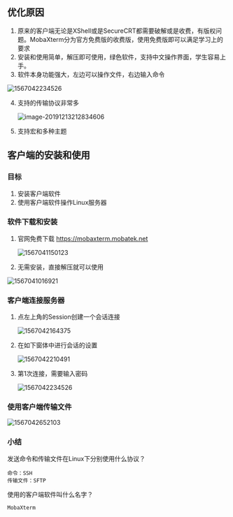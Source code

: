## 优化原因

1. 原来的客户端无论是XShell或是SecureCRT都需要破解或是收费，有版权问题。MobaXterm分为官方免费版的收费版，使用免费版即可以满足学习上的要求
2. 安装和使用简单，解压即可使用，绿色软件，支持中文操作界面，学生容易上手。
3. 软件本身功能强大，左边可以操作文件，右边输入命令

![1567042234526](assets/1567042234526.png)

4. 支持的传输协议非常多

   ![image-20191213212834606](assets/image-20191213212834606.png)

5. 支持宏和多种主题




## 客户端的安装和使用

### 目标

1. 安装客户端软件
2. 使用客户端软件操作Linux服务器

### 软件下载和安装

1. 官网免费下载 https://mobaxterm.mobatek.net

   ![1567041150123](assets/1567041150123.png)

   

2. 无需安装，直接解压就可以使用

![1567041016921](assets/1567041016921.png) 



### 客户端连接服务器

1. 点左上角的Session创建一个会话连接

   ![1567042164375](assets/1567042164375.png) 

   

2. 在如下窗体中进行会话的设置

   ![1567042210491](assets/1567042210491.png)

   

3. 第1次连接，需要输入密码

   ![1567042234526](assets/1567042234526.png)

   

### 使用客户端传输文件

![1567042652103](assets/1567042652103.png)

### 小结

发送命令和传输文件在Linux下分别使用什么协议？

```
命令：SSH
传输文件：SFTP
```

使用的客户端软件叫什么名字？

```
MobaXterm
```


